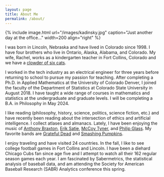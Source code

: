 ```yaml
---
layout: page
title: About Me 
permalink: /about/
---
```


{% include image.html url="/images/kadinsky.jpg" caption="Just another day at the office..." width=200 align="right" %} 

I was born in Lincoln, Nebraska and have lived in Colorado since 1998. I have four brothers who live in Ontario, Alaska, Alabama, and Colorado. My wife, Rachel, works as a kindergarten teacher in Fort Collins, Colorado and we have a <a href="/images/clowder.png">clowder of six cats</a>.

I worked in the tech industry as an electrical engineer for three years before returning to school to pursue my passion for teaching. After completing a Ph.D. in Applied Mathematics at the University of Colorado Denver, I joined the faculty of the Department of Statistics at Colorado State University in August 2018. I have taught a wide range of courses in mathematics and statistics at the undergraduate and graduate levels. I will be completing a B.A. in Philosophy in May 2024. 

I like reading (philosophy, history, science, politics, science fiction, etc.) and have recently been reading about the intersection of ethics and artificial intelligence. I collect atlases and almanacs. Lately, I have been enjoying the music of <a href="https://youtu.be/_0F3Uqmgt-k">Anthony Braxton</a>, <a href="https://www.youtube.com/watch?v=AFWFa83ZzSA">Erik Satie<a/>, <a href="https://www.youtube.com/watch?v=YBv5hJ_WKjE">McCoy Tyner</a>, and <a href="https://www.youtube.com/watch?v=8l9Lr9loHG4">Philip Glass</a>. My favorite bands are <a href="https://www.youtube.com/watch?v=fpKQOvlDr-s">Grateful Dead</a> and <a href="https://youtu.be/2kuWvNv7WV4?t=48">Smashing Pumpkins</a>. 

I enjoy traveling and have visited 24 countries. In the fall, I like to see college football games in Fort Collins and Lincoln. I have been a diehard Chicago Cubs fan since age five and I attempt to watch all their 162 regular season games each year. I am fascinated by Sabermetrics, the statistical analysis of baseball data, and am attending the Society for American Baseball Research (SABR) Analytics conference this spring.